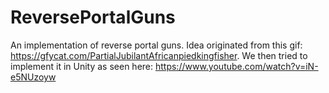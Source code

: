 # ReversePortalGuns
An implementation of reverse portal guns. Idea originated from this gif: https://gfycat.com/PartialJubilantAfricanpiedkingfisher. We then tried to implement it in Unity as seen here: https://www.youtube.com/watch?v=iN-e5NUzoyw
